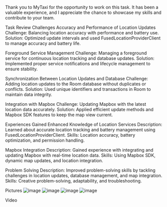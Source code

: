 Thank you to MyTaxi for the opportunity to work on this task. It has been a valuable experience, and I appreciate the chance to showcase my skills and contribute to your team.


Task Review
Challenges
Accuracy and Performance of Location Updates
Challenge: Balancing location accuracy with performance and battery use.
Solution: Optimized update intervals and used FusedLocationProviderClient to manage accuracy and battery life.

Foreground Service Management
Challenge: Managing a foreground service for continuous location tracking and database updates.
Solution: Implemented proper service notifications and lifecycle management to ensure stability.

Synchronization Between Location Updates and Database
Challenge: Adding location updates to the Room database without duplicates or conflicts.
Solution: Used unique identifiers and transactions in Room to maintain data integrity.

Integration with Mapbox
Challenge: Updating Mapbox with the latest location data accurately.
Solution: Applied efficient update methods and Mapbox SDK features to keep the map view current.


Experiences Gained
Enhanced Knowledge of Location Services
Description: Learned about accurate location tracking and battery management using FusedLocationProviderClient.
Skills: Location accuracy, battery optimization, and permission handling.

Mapbox Integration
Description: Gained experience with integrating and updating Mapbox with real-time location data.
Skills: Using Mapbox SDK, dynamic map updates, and location integration.

Problem Solving
Description: Improved problem-solving skills by tackling challenges in location updates, database management, and map integration.
Skills: Creative problem-solving, adaptability, and troubleshooting.

Pictures
![image](https://github.com/user-attachments/assets/cf97b7d9-e038-4458-907a-3334332e40d1) ![image](https://github.com/user-attachments/assets/82f98f46-977d-49ae-a9ca-61a03b50d9e4)
![image](https://github.com/user-attachments/assets/a94aa4dd-26ec-4d42-b0e4-ac2b313edb47) ![image](https://github.com/user-attachments/assets/8545d8b6-f554-4856-89c3-f51227481d77)

Video
